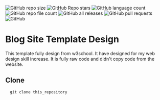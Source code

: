 ![GitHub repo size](https://img.shields.io/github/repo-size/devmdmohiuddin/blog-site-template-w3school)
![GitHub Repo stars](https://img.shields.io/github/stars/devmdmohiuddin/blog-site-template-w3school)
![GitHub language count](https://img.shields.io/github/languages/count/devmdmohiuddin/blog-site-template-w3school)
![GitHub repo file count](https://img.shields.io/github/directory-file-count/devmdmohiuddin/blog-site-template-w3school)
![GitHub all releases](https://img.shields.io/github/downloads/devmdmohiuddin/blog-site-template-w3school/total)
![GitHub pull requests](https://img.shields.io/github/issues-pr/devmdmohiuddin/blog-site-template-w3school)
![GitHub](https://img.shields.io/github/license/devmdmohiuddin/blog-site-template-w3school)

# Blog Site Template Design

This template fully design from w3school. It have designed for my web design skill increase. It is fully raw code and didn't copy code from the website.

## Clone

```
  git clone this_repository
```

